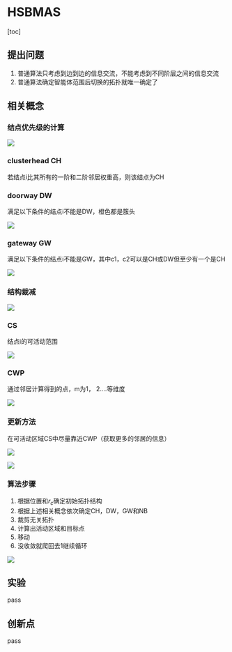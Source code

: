 # HSBMAS

[toc]

## 提出问题

1. 普通算法只考虑到边到边的信息交流，不能考虑到不同阶层之间的信息交流
2. 普通算法确定智能体范围后切换的拓扑就唯一确定了

## 相关概念

### 结点优先级的计算

![](https://wyj-bck.oss-cn-guangzhou.aliyuncs.com/pic/20220807143812.png)

### clusterhead CH

若结点i比其所有的一阶和二阶邻居权重高，则该结点为CH

### doorway DW

满足以下条件的结点i不能是DW，橙色都是簇头

![](https://wyj-bck.oss-cn-guangzhou.aliyuncs.com/pic/20220807142018.png)

### gateway GW

满足以下条件的结点i不能是GW，其中c1，c2可以是CH或DW但至少有一个是CH

![](https://wyj-bck.oss-cn-guangzhou.aliyuncs.com/pic/20220807142412.png)

### 结构裁减



![](https://wyj-bck.oss-cn-guangzhou.aliyuncs.com/pic/20220807150531.png)

### CS

结点i的可活动范围

![](https://wyj-bck.oss-cn-guangzhou.aliyuncs.com/pic/20220807161405.png)

### CWP

通过邻居计算得到的点，m为1， 2....等维度

![](https://wyj-bck.oss-cn-guangzhou.aliyuncs.com/pic/20220807161503.png)

### 更新方法

在可活动区域CS中尽量靠近CWP（获取更多的邻居的信息）

![](https://wyj-bck.oss-cn-guangzhou.aliyuncs.com/pic/20220807161546.png)

![](https://wyj-bck.oss-cn-guangzhou.aliyuncs.com/pic/20220807161754.png)

### 算法步骤

1. 根据位置和$r_c$确定初始拓扑结构
2. 根据上述相关概念依次确定CH，DW，GW和NB
3. 裁剪无关拓扑
4. 计算出活动区域和目标点
5. 移动
6. 没收敛就爬回去1继续循环

![](https://wyj-bck.oss-cn-guangzhou.aliyuncs.com/pic/20220808113854.png)

## 实验

pass

## 创新点

pass

